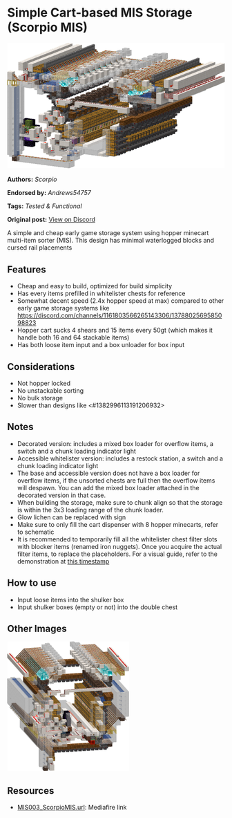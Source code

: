 # Simple Cart-based MIS Storage (Scorpio MIS)
<img alt="area_render_26_.png" src="images/area_render_26_.png?raw=1">

**Authors:** *Scorpio*

**Endorsed by:** *Andrews54757*

**Tags:** *Tested & Functional*

**Original post:** [View on Discord](https://discord.com/channels/1375556143186837695/1390326056405434429)

A simple and cheap early game storage system using hopper minecart multi-item sorter (MIS). This design has minimal waterlogged blocks and cursed rail placements
## Features
- Cheap and easy to build, optimized for build simplicity
- Has every items prefilled in whitelister chests for reference
- Somewhat decent speed (2.4x hopper speed at max) compared to other early game storage systems like https://discord.com/channels/1161803566265143306/1378802569585098823
- Hopper cart sucks 4 shears and 15 items every 50gt (which makes it handle both 16 and 64 stackable items)
- Has both loose item input and a box unloader for box input
## Considerations
- Not hopper locked
- No unstackable sorting
- No bulk storage
- Slower than designs like <#1382996113191206932>
## Notes
- Decorated version: includes a mixed box loader for overflow items, a switch and a chunk loading indicator light
- Accessible whitelister version: includes a restock station, a switch and a chunk loading indicator light
- The base and accessible version does not have a box loader for overflow items, if the unsorted chests are full then the overflow items will despawn. You can add the mixed box loader attached in the decorated version in that case.
- When building the storage, make sure to chunk align so that the storage is within the 3x3 loading range of the chunk loader.
- Glow lichen can be replaced with sign
- Make sure to only fill the cart dispenser with 8 hopper minecarts, refer to schematic
- It is recommended to temporarily fill all the whitelister chest filter slots with blocker items (renamed iron nuggets). Once you acquire the actual filter items, to replace the placeholders. For a visual guide, refer to the demonstration at [this timestamp](<https://youtu.be/oU5EjKhhbnk?si=XwvpGQnIHJRrBjRf&t=76>)
## How to use
- Input loose items into the shulker box
- Input shulker boxes (empty or not) into the double chest

## Other Images
<img src="images/area_render_8_.png?raw=1" height="300px">

## Resources
- [MIS003_ScorpioMIS.url](https://www.mediafire.com/folder/5ajiire4a6cs5/Scorpio+MIS): Mediafire link
